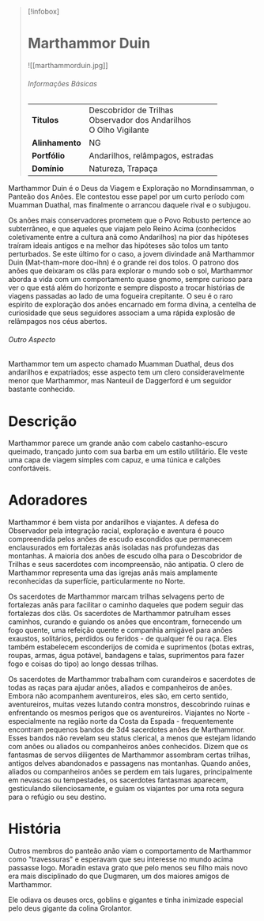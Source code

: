 > [!infobox]
> # Marthammor Duin
> ![[marthammorduin.jpg]]
> ###### Informações Básicas
> | | |
> | ---- | ---- |
> | **Titulos** | Descobridor de Trilhas<br/>Observador dos Andarilhos<br/>O Olho Vigilante |
> | **Alinhamento** | NG |
> | **Portfólio** | Andarilhos, relâmpagos, estradas |
> | **Domínio** | Natureza, Trapaça |

Marthammor Duin é o Deus da Viagem e Exploração no Morndinsamman, o Panteão dos Anões. Ele contestou esse papel por um curto período com Muamman Duathal, mas finalmente o arrancou daquele rival e o subjugou.

Os anões mais conservadores prometem que o Povo Robusto pertence ao subterrâneo, e que aqueles que viajam pelo Reino Acima (conhecidos coletivamente entre a cultura anã como Andarilhos) na pior das hipóteses traíram ideais antigos e na melhor das hipóteses são tolos um tanto perturbados. Se este último for o caso, a jovem divindade anã Marthammor Duin (Mat-tham-more doo-ihn) é o grande rei dos tolos. O patrono dos anões que deixaram os clãs para explorar o mundo sob o sol, Marthammor aborda a vida com um comportamento quase gnomo, sempre curioso para ver o que está além do horizonte e sempre disposto a trocar histórias de viagens passadas ao lado de uma fogueira crepitante. O seu é o raro espírito de exploração dos anões encarnado em forma divina, a centelha de curiosidade que seus seguidores associam a uma rápida explosão de relâmpagos nos céus abertos.

###### Outro Aspecto
Marthammor tem um aspecto chamado Muamman Duathal, deus dos andarilhos e expatriados; esse aspecto tem um clero consideravelmente menor que Marthammor, mas Nanteuil de Daggerford é um seguidor bastante conhecido.

# Descrição
Marthammor parece um grande anão com cabelo castanho-escuro queimado, trançado junto com sua barba em um estilo utilitário. Ele veste uma capa de viagem simples com capuz, e uma túnica e calções confortáveis.

# Adoradores
Marthammor é bem vista por andarilhos e viajantes. A defesa do Observador pela integração racial, exploração e aventura é pouco compreendida pelos anões de escudo escondidos que permanecem enclausurados em fortalezas anãs isoladas nas profundezas das montanhas. A maioria dos anões de escudo olha para o Descobridor de Trilhas e seus sacerdotes com incompreensão, não antipatia. O clero de Marthammor representa uma das igrejas anãs mais amplamente reconhecidas da superfície, particularmente no Norte.

Os sacerdotes de Marthammor marcam trilhas selvagens perto de fortalezas anãs para facilitar o caminho daqueles que podem seguir das fortalezas dos clãs. Os sacerdotes de Marthammor patrulham esses caminhos, curando e guiando os anões que encontram, fornecendo um fogo quente, uma refeição quente e companhia amigável para anões exaustos, solitários, perdidos ou feridos - de qualquer fé ou raça. Eles também estabelecem esconderijos de comida e suprimentos (botas extras, roupas, armas, água potável, bandagens e talas, suprimentos para fazer fogo e coisas do tipo) ao longo dessas trilhas.

Os sacerdotes de Marthammor trabalham com curandeiros e sacerdotes de todas as raças para ajudar anões, aliados e companheiros de anões. Embora não acompanhem aventureiros, eles são, em certo sentido, aventureiros, muitas vezes lutando contra monstros, descobrindo ruínas e enfrentando os mesmos perigos que os aventureiros. Viajantes no Norte - especialmente na região norte da Costa da Espada - frequentemente encontram pequenos bandos de 3d4 sacerdotes anões de Marthammor. Esses bandos não revelam seu status clerical, a menos que estejam lidando com anões ou aliados ou companheiros anões conhecidos. Dizem que os fantasmas de servos diligentes de Marthammor assombram certas trilhas, antigos delves abandonados e passagens nas montanhas. Quando anões, aliados ou companheiros anões se perdem em tais lugares, principalmente em nevascas ou tempestades, os sacerdotes fantasmas aparecem, gesticulando silenciosamente, e guiam os viajantes por uma rota segura para o refúgio ou seu destino.

# História
Outros membros do panteão anão viam o comportamento de Marthammor como "travessuras" e esperavam que seu interesse no mundo acima passasse logo. Moradin estava grato que pelo menos seu filho mais novo era mais disciplinado do que Dugmaren, um dos maiores amigos de Marthammor.

Ele odiava os deuses orcs, goblins e gigantes e tinha inimizade especial pelo deus gigante da colina Grolantor.